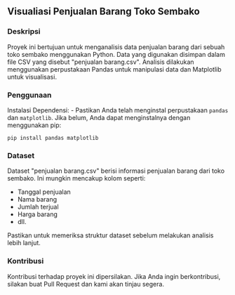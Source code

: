 ## Visualiasi Penjualan Barang Toko Sembako

### Deskripsi

Proyek ini bertujuan untuk menganalisis data penjualan barang dari sebuah toko sembako menggunakan Python. Data yang digunakan disimpan dalam file CSV yang disebut "penjualan barang.csv". Analisis dilakukan menggunakan perpustakaan Pandas untuk manipulasi data dan Matplotlib untuk visualisasi.

### Penggunaan
Instalasi Dependensi:
    - Pastikan Anda telah menginstal perpustakaan `pandas` dan `matplotlib`. Jika belum, Anda dapat menginstalnya dengan menggunakan pip:

    pip install pandas matplotlib

### Dataset

Dataset "penjualan barang.csv" berisi informasi penjualan barang dari toko sembako. Ini mungkin mencakup kolom seperti:
- Tanggal penjualan
- Nama barang
- Jumlah terjual
- Harga barang
- dll.

Pastikan untuk memeriksa struktur dataset sebelum melakukan analisis lebih lanjut.

### Kontribusi

Kontribusi terhadap proyek ini dipersilakan. Jika Anda ingin berkontribusi, silakan buat Pull Request dan kami akan tinjau segera.

